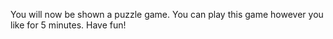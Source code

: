 You will now be shown a puzzle game. You can play this game however you like for 5 minutes. Have fun!